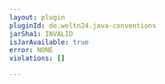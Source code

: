 ```yaml
---
layout: plugin
pluginId: de.weltn24.java-conventions
jarSha1: INVALID
isJarAvailable: true
error: NONE
violations: []

---
```

